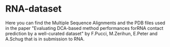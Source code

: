 # RNA-dataset

Here you can find the Multiple Sequence Alignments and the PDB files 
used in the paper "Evaluating DCA-based method performances forRNA contact prediction by a well-curated dataset" by F.Pucci, M.Zerihun, E.Peter and A.Schug that is in submission to RNA.
